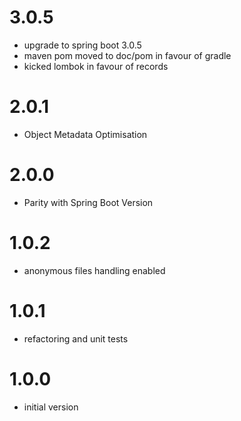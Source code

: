 # 3.0.5
- upgrade to spring boot 3.0.5
- maven pom moved to doc/pom in favour of gradle
- kicked lombok in favour of records

# 2.0.1
- Object Metadata Optimisation

# 2.0.0
- Parity with Spring Boot Version

# 1.0.2
- anonymous files handling enabled

# 1.0.1
- refactoring and unit tests

# 1.0.0
- initial version


